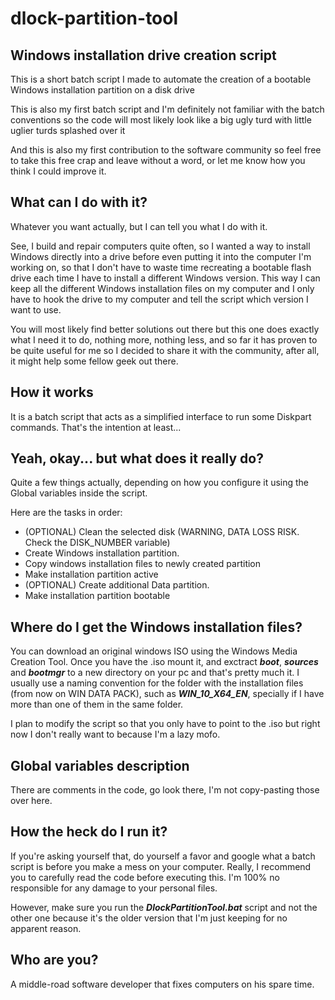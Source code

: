 # dlock-partition-tool

## Windows installation drive creation script

This is a short batch script I made to automate the creation of a bootable Windows installation partition on a disk drive

This is also my first batch script and I'm definitely not familiar with the batch conventions so the code will most likely look like a big ugly turd with little uglier turds splashed over it

And this is also my first contribution to the software community so feel free to take this free crap and leave without a word, or let me know how you think I could improve it.

## What can I do with it?
Whatever you want actually, but I can tell you what I do with it.

See, I build and repair computers quite often, so I wanted a way to install Windows directly into a drive before even putting it into the computer I'm working on, so that I don't have to waste time recreating a bootable flash drive each time I have to install a different Windows version. This way I can keep all the different Windows installation files on my computer and I only have to hook the drive to my computer and tell the script which version I want to use.

You will most likely find better solutions out there but this one does exactly what I need it to do, nothing more, nothing less, and so far it has proven to be quite useful for me so I decided to share it with the community, after all, it might help some fellow geek out there.

## How it works
It is a batch script that acts as a simplified interface to run some Diskpart commands. That's the intention at least...

## Yeah, okay... but what does it really do?
Quite a few things actually, depending on how you configure it using the Global variables inside the script.

Here are the tasks in order:

* (OPTIONAL) Clean the selected disk (WARNING, DATA LOSS RISK. Check the DISK_NUMBER variable)
* Create Windows installation partition.
* Copy windows installation files to newly created partition
* Make installation partition active
* (OPTIONAL) Create additional Data partition.
* Make installation partition bootable

## Where do I get the Windows installation files?
You can download an original windows ISO using the Windows Media Creation Tool. Once you have the .iso mount it, and exctract *__boot__*, *__sources__* and *__bootmgr__* to a new directory on your pc and that's pretty much it.
I usually use a naming convention for the folder with the installation files (from now on WIN DATA PACK), such as *__WIN_10_X64_EN__*, specially if I have more than one of them in the same folder. 

I plan to modify the script so that you only have to point to the .iso but right now I don't really want to because I'm a lazy mofo.

## Global variables description
There are comments in the code, go look there, I'm not copy-pasting those over here.

## How the heck do I run it?
If you're asking yourself that, do yourself a favor and google what a batch script is before you make a mess on your computer. Really, I recommend you to carefully read the code before executing this. I'm 100% no responsible for any damage to your personal files.

However, make sure you run the *__DlockPartitionTool.bat__* script and not the other one because it's the older version that I'm just keeping for no apparent reason.

## Who are you?
A middle-road software developer that fixes computers on his spare time.
